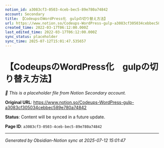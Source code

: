 ```yaml
---
notion_id: a3083cf3-0503-4ceb-bec5-89e780a74842
account: Secondary
title: 【CodeupsのWordPress化　gulpの切り替え方法】
url: https://www.notion.so/Codeups-WordPress-gulp-a3083cf305034cebbec589e780a74842
created_time: 2022-03-17T06:12:00.000Z
last_edited_time: 2022-03-17T06:12:00.000Z
sync_status: placeholder
sync_time: 2025-07-12T15:01:47.535657
---
```


# 【CodeupsのWordPress化　gulpの切り替え方法】

*🔄 This is a placeholder file from Notion Secondary account.*

**Original URL**: https://www.notion.so/Codeups-WordPress-gulp-a3083cf305034cebbec589e780a74842

**Status**: Content will be synced in a future update.

**Page ID**: `a3083cf3-0503-4ceb-bec5-89e780a74842`

---

*Generated by Obsidian-Notion sync at 2025-07-12 15:01:47*
